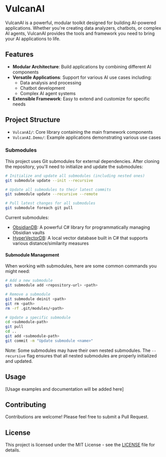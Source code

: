 # VulcanAI

VulcanAI is a powerful, modular toolkit designed for building AI-powered applications. Whether you're creating data analyzers, chatbots, or complex AI agents, VulcanAI provides the tools and framework you need to bring your AI applications to life.

## Features

- **Modular Architecture**: Build applications by combining different AI components
- **Versatile Applications**: Support for various AI use cases including:
  - Data analysis and processing
  - Chatbot development
  - Complex AI agent systems
- **Extensible Framework**: Easy to extend and customize for specific needs


## Project Structure

- `VulcanAI/`: Core library containing the main framework components
- `VulcanAI.Demo/`: Example applications demonstrating various use cases

### Submodules

This project uses Git submodules for external dependencies. After cloning the repository, you'll need to initialize and update the submodules:

```bash
# Initialize and update all submodules (including nested ones)
git submodule update --init --recursive

# Update all submodules to their latest commits
git submodule update --recursive --remote

# Pull latest changes for all submodules
git submodule foreach git pull
```

Current submodules:
- [ObsidianDB](https://github.com/StevenGann/ObsidianDB): A powerful C# library for programmatically managing Obsidian vaults
- [HyperVectorDB](https://github.com/StevenGann/HyperVectorDB): A local vector database built in C# that supports various distance/similarity measures

#### Submodule Management

When working with submodules, here are some common commands you might need:

```bash
# Add a new submodule
git submodule add <repository-url> <path>

# Remove a submodule
git submodule deinit <path>
git rm <path>
rm -rf .git/modules/<path>

# Update a specific submodule
cd <submodule-path>
git pull
cd ..
git add <submodule-path>
git commit -m "Update submodule <name>"
```

Note: Some submodules may have their own nested submodules. The `--recursive` flag ensures that all nested submodules are properly initialized and updated.

## Usage

[Usage examples and documentation will be added here]

## Contributing

Contributions are welcome! Please feel free to submit a Pull Request.

## License

This project is licensed under the MIT License - see the [LICENSE](LICENSE) file for details.
